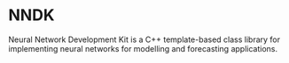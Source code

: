 NNDK
====

Neural Network Development Kit is a C++ template-based class library for implementing neural networks for modelling and forecasting applications.

